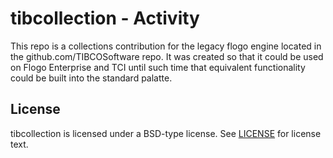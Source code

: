 # 	tibcollection - Activity

This repo is a collections contribution for the legacy flogo engine located in the github.com/TIBCOSoftware repo.
It was created so that it could be used on Flogo Enterprise and TCI until such time that equivalent functionality could be built into the standard palatte.

## License
tibcollection is licensed under a BSD-type license. See [LICENSE](LICENSE) for license text.

